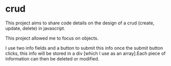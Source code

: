 # crud

This project aims to share code details on the design of a crud (create, update, delete) in javascript. 

This project allowed me to focus on objects.

I use two info fields and a button to submit this info once the submit button clicks, this info will be stored in a div [which I use as an array].Each piece of information can then be deleted or modified.